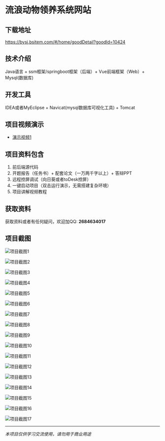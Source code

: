 # 流浪动物领养系统网站

## 下载地址
https://bysj.bsitem.com/#/home/goodDetail?goodId=10424

## 技术介绍
Java语言 + ssm框架/springboot框架（后端）+ Vue前端框架（Web）+ Mysql(数据库)

## 开发工具
IDEA或者MyEclipse + Navicat(mysql数据库可视化工具) + Tomcat

## 项目视频演示
- [演示视频1](https://graduation-images.oss-cn-beijing.aliyuncs.com/videos/828%E5%A5%97ssm%E5%BD%95%E5%83%8F/10424_ssm268%E6%B5%81%E6%B5%AA%E5%8A%A8%E7%89%A9%E9%A2%86%E5%85%BB%E7%B3%BB%E7%BB%9F%E7%BD%91%E7%AB%99%E5%BD%95%E5%83%8F.mp4)

## 项目资料包含
1. 前后端源代码
2. 开题报告（任务书）+ 配套论文（一万两千字以上）+ 答辩PPT
3. 远程控屏调试（向日葵或者toDesk控屏）
4. 一键启动项目（双击运行演示，无需搭建复杂环境）
5. 项目讲解视频教程

## 获取资料
获取资料或者有任何疑问，欢迎加QQ: **2684634017**

## 项目截图
![项目截图1](https://graduation-images.oss-cn-beijing.aliyuncs.com/图片/10424/毕设论坛项目主图.jpg)

![项目截图2](https://graduation-images.oss-cn-beijing.aliyuncs.com/图片/10424/1.png)

![项目截图3](https://graduation-images.oss-cn-beijing.aliyuncs.com/图片/10424/2.png)

![项目截图4](https://graduation-images.oss-cn-beijing.aliyuncs.com/图片/10424/3.png)

![项目截图5](https://graduation-images.oss-cn-beijing.aliyuncs.com/图片/10424/4.png)

![项目截图6](https://graduation-images.oss-cn-beijing.aliyuncs.com/图片/10424/5.png)

![项目截图7](https://graduation-images.oss-cn-beijing.aliyuncs.com/图片/10424/6.png)

![项目截图8](https://graduation-images.oss-cn-beijing.aliyuncs.com/图片/10424/7.png)

![项目截图9](https://graduation-images.oss-cn-beijing.aliyuncs.com/图片/10424/8.png)

![项目截图10](https://graduation-images.oss-cn-beijing.aliyuncs.com/图片/10424/9.png)

![项目截图11](https://graduation-images.oss-cn-beijing.aliyuncs.com/图片/10424/10.png)

![项目截图12](https://graduation-images.oss-cn-beijing.aliyuncs.com/图片/10424/11.png)

![项目截图13](https://graduation-images.oss-cn-beijing.aliyuncs.com/图片/10424/12.png)

![项目截图14](https://graduation-images.oss-cn-beijing.aliyuncs.com/图片/10424/13.png)

![项目截图15](https://graduation-images.oss-cn-beijing.aliyuncs.com/图片/10424/14.png)

![项目截图16](https://graduation-images.oss-cn-beijing.aliyuncs.com/图片/10424/15.png)

![项目截图17](https://graduation-images.oss-cn-beijing.aliyuncs.com/图片/10424/16.png)

---
*本项目仅供学习交流使用，请勿用于商业用途*
